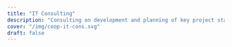 ```yaml
---
title: "IT Consulting"
description: "Consulting on development and planning of key project stages. Assistance in choosing the right technology stack."
cover: "/img/coop-it-cons.svg"
draft: false
---
```

